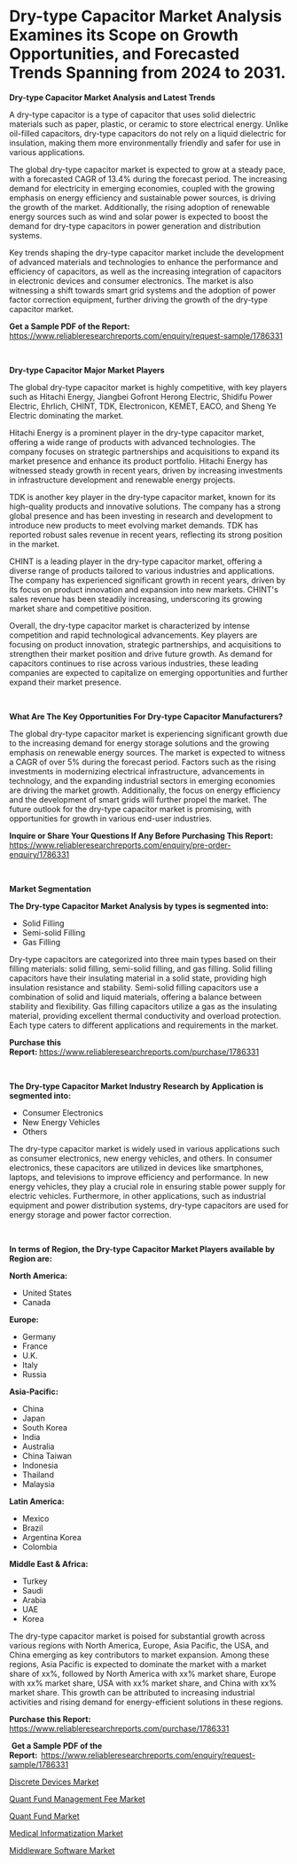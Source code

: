 <p><h1>Dry-type Capacitor Market Analysis Examines its Scope on Growth Opportunities, and Forecasted Trends Spanning from 2024 to 2031.</h1></p><p><strong>Dry-type Capacitor Market Analysis and Latest Trends</strong></p>
<p><p>A dry-type capacitor is a type of capacitor that uses solid dielectric materials such as paper, plastic, or ceramic to store electrical energy. Unlike oil-filled capacitors, dry-type capacitors do not rely on a liquid dielectric for insulation, making them more environmentally friendly and safer for use in various applications.</p><p>The global dry-type capacitor market is expected to grow at a steady pace, with a forecasted CAGR of 13.4% during the forecast period. The increasing demand for electricity in emerging economies, coupled with the growing emphasis on energy efficiency and sustainable power sources, is driving the growth of the market. Additionally, the rising adoption of renewable energy sources such as wind and solar power is expected to boost the demand for dry-type capacitors in power generation and distribution systems.</p><p>Key trends shaping the dry-type capacitor market include the development of advanced materials and technologies to enhance the performance and efficiency of capacitors, as well as the increasing integration of capacitors in electronic devices and consumer electronics. The market is also witnessing a shift towards smart grid systems and the adoption of power factor correction equipment, further driving the growth of the dry-type capacitor market.</p></p>
<p><strong>Get a Sample PDF of the Report:&nbsp;</strong> <a href="https://www.reliableresearchreports.com/enquiry/request-sample/1786331">https://www.reliableresearchreports.com/enquiry/request-sample/1786331</a></p>
<p>&nbsp;</p>
<p><strong>Dry-type Capacitor Major Market Players</strong></p>
<p><p>The global dry-type capacitor market is highly competitive, with key players such as Hitachi Energy, Jiangbei Gofront Herong Electric, Shidifu Power Electric, Ehrlich, CHINT, TDK, Electronicon, KEMET, EACO, and Sheng Ye Electric dominating the market.</p><p>Hitachi Energy is a prominent player in the dry-type capacitor market, offering a wide range of products with advanced technologies. The company focuses on strategic partnerships and acquisitions to expand its market presence and enhance its product portfolio. Hitachi Energy has witnessed steady growth in recent years, driven by increasing investments in infrastructure development and renewable energy projects.</p><p>TDK is another key player in the dry-type capacitor market, known for its high-quality products and innovative solutions. The company has a strong global presence and has been investing in research and development to introduce new products to meet evolving market demands. TDK has reported robust sales revenue in recent years, reflecting its strong position in the market.</p><p>CHINT is a leading player in the dry-type capacitor market, offering a diverse range of products tailored to various industries and applications. The company has experienced significant growth in recent years, driven by its focus on product innovation and expansion into new markets. CHINT's sales revenue has been steadily increasing, underscoring its growing market share and competitive position.</p><p>Overall, the dry-type capacitor market is characterized by intense competition and rapid technological advancements. Key players are focusing on product innovation, strategic partnerships, and acquisitions to strengthen their market position and drive future growth. As demand for capacitors continues to rise across various industries, these leading companies are expected to capitalize on emerging opportunities and further expand their market presence.</p></p>
<p>&nbsp;</p>
<p><strong>What Are The Key Opportunities For Dry-type Capacitor Manufacturers?</strong></p>
<p><p>The global dry-type capacitor market is experiencing significant growth due to the increasing demand for energy storage solutions and the growing emphasis on renewable energy sources. The market is expected to witness a CAGR of over 5% during the forecast period. Factors such as the rising investments in modernizing electrical infrastructure, advancements in technology, and the expanding industrial sectors in emerging economies are driving the market growth. Additionally, the focus on energy efficiency and the development of smart grids will further propel the market. The future outlook for the dry-type capacitor market is promising, with opportunities for growth in various end-user industries.</p></p>
<p><strong>Inquire or Share Your Questions If Any Before Purchasing This Report:</strong> <a href="https://www.reliableresearchreports.com/enquiry/pre-order-enquiry/1786331">https://www.reliableresearchreports.com/enquiry/pre-order-enquiry/1786331</a></p>
<p>&nbsp;</p>
<p><strong>Market Segmentation</strong></p>
<p><strong>The Dry-type Capacitor Market Analysis by types is segmented into:</strong></p>
<p><ul><li>Solid Filling</li><li>Semi-solid Filling</li><li>Gas Filling</li></ul></p>
<p><p>Dry-type capacitors are categorized into three main types based on their filling materials: solid filling, semi-solid filling, and gas filling. Solid filling capacitors have their insulating material in a solid state, providing high insulation resistance and stability. Semi-solid filling capacitors use a combination of solid and liquid materials, offering a balance between stability and flexibility. Gas filling capacitors utilize a gas as the insulating material, providing excellent thermal conductivity and overload protection. Each type caters to different applications and requirements in the market.</p></p>
<p><strong>Purchase this Report:&nbsp;</strong><a href="https://www.reliableresearchreports.com/purchase/1786331">https://www.reliableresearchreports.com/purchase/1786331</a></p>
<p>&nbsp;</p>
<p><strong>The Dry-type Capacitor Market Industry Research by Application is segmented into:</strong></p>
<p><ul><li>Consumer Electronics</li><li>New Energy Vehicles</li><li>Others</li></ul></p>
<p><p>The dry-type capacitor market is widely used in various applications such as consumer electronics, new energy vehicles, and others. In consumer electronics, these capacitors are utilized in devices like smartphones, laptops, and televisions to improve efficiency and performance. In new energy vehicles, they play a crucial role in ensuring stable power supply for electric vehicles. Furthermore, in other applications, such as industrial equipment and power distribution systems, dry-type capacitors are used for energy storage and power factor correction.</p></p>
<p>&nbsp;</p>
<p><strong>In terms of Region, the Dry-type Capacitor Market Players available by Region are:</strong></p>
<p>
    <p> <strong> North America: </strong>
        <ul>
            <li>United States</li>
            <li>Canada</li>
        </ul>
        </p> 
    <p> <strong> Europe: </strong>
        <ul>
            <li>Germany</li>
            <li>France</li>
            <li>U.K.</li>
            <li>Italy</li>
            <li>Russia</li>
        </ul>
        </p> 
    <p> <strong> Asia-Pacific: </strong>
        <ul>
            <li>China</li>
            <li>Japan</li>
            <li>South Korea</li>
            <li>India</li>
            <li>Australia</li>
            <li>China Taiwan</li>
            <li>Indonesia</li>
            <li>Thailand</li>
            <li>Malaysia</li>
        </ul>
        </p> 
    <p> <strong> Latin America: </strong>
        <ul>
            <li>Mexico</li>
            <li>Brazil</li>
            <li>Argentina Korea</li>
            <li>Colombia</li>
        </ul>
        </p> 
    <p> <strong> Middle East & Africa: </strong>
        <ul>
            <li>Turkey</li>
            <li>Saudi</li>
            <li>Arabia</li>
            <li>UAE</li>
            <li>Korea</li>
        </ul>
    </p>
    </p>
<p><p>The dry-type capacitor market is poised for substantial growth across various regions with North America, Europe, Asia Pacific, the USA, and China emerging as key contributors to market expansion. Among these regions, Asia Pacific is expected to dominate the market with a market share of xx%, followed by North America with xx% market share, Europe with xx% market share, USA with xx% market share, and China with xx% market share. This growth can be attributed to increasing industrial activities and rising demand for energy-efficient solutions in these regions.</p></p>
<p><strong>Purchase this Report: </strong><a href="https://www.reliableresearchreports.com/purchase/1786331">https://www.reliableresearchreports.com/purchase/1786331</a></p>
<p>&nbsp;<strong>Get a Sample PDF of the Report:&nbsp;&nbsp;</strong><a href="https://www.reliableresearchreports.com/enquiry/request-sample/1786331">https://www.reliableresearchreports.com/enquiry/request-sample/1786331</a></p>
<p><strong></strong></p>
<p><p><a href="https://medium.com/@drakesporer988/discrete-devices-market-share-evolution-and-market-growth-trends-2024-2031-5cc8cb9d02eb">Discrete Devices Market</a></p><p><a href="https://github.com/suaretopek9/Market-Research-Report-List-1/blob/main/quant-fund-management-fee-market.md">Quant Fund Management Fee Market</a></p><p><a href="https://github.com/mharielmesa/Market-Research-Report-List-2/blob/main/quant-fund-market.md">Quant Fund Market</a></p><p><a href="https://medium.com/@ruthmorales25/medical-informatization-market-comprehensive-assessment-by-type-application-and-geography-7334573d5257">Medical Informatization Market</a></p><p><a href="https://medium.com/@ruthmorales25/middleware-software-market-insight-market-trends-growth-forecasted-from-2024-to-2031-7139d347241c">Middleware Software Market</a></p></p>